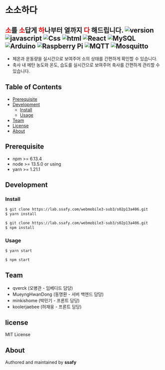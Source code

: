 # 소소하다
 <span style="color:red">소</span>를 <span style="color:red">소</span>답게 <span style="color:red">하</span>나부터 열까지 <span style="color:red">다</span> 해드립니다.
![version](https://img.shields.io/badge/version-0.0.1-orange)	![javascript](https://img.shields.io/badge/javascript-es6-yellowgreen?logo=javascript)	![Css](https://img.shields.io/badge/css-css3-red?logo=css3)	![html](https://img.shields.io/badge/html-html5-red?logo=html5)	![React](https://img.shields.io/badge/React-16.12.0-61DAFB?logo=React)	![MySQL](https://img.shields.io/badge/MySQL-8.0.19-4479A1?logo=MySQL)	![Arduino](https://img.shields.io/badge/arduino-1.8.10-00979D?logo=Arduino)	![Raspberry Pi](https://img.shields.io/badge/Raspberry%20Pi-RaspberryPi4-C51A4A?logo=Raspberry%20Pi)	![MQTT](https://img.shields.io/badge/MQTT-3.1.1-blueviolet)	![Mosquitto](https://img.shields.io/badge/Mosquitto-1.6.8-orange)
---

* 체온과 운동량을 실시간으로 보여주어 소의 상태를 간편하게 확인할 수 있습니다.
* 축사 내 메탄 농도와 온도, 습도를 실시간으로 보여주어 축사를 간편하게 관리할 수 있습니다.



##  Table  of  Contents

-  [Prerequisite](#prerequisite)
-  [Development](#development)
	-  [Install](#install)
	-  [Usage](#usage)
-  [Team](#team)
-  [License](#license)
-  [About](#about)

## Prerequisite
* npm >= 6.13.4
* node >= 13.5.0
or using
* yarn >= 1.21.1

## Development
### Install
```bash
$ git clone https://lab.ssafy.com/webmobile3-sub3/s02p13a406.git
$ yarn install
```
```bash
$ git clone https://lab.ssafy.com/webmobile3-sub3/s02p13a406.git
$ npm install
```
###  Usage
```bash
$ yarn start
```
```bash
$ npm start
```

##  Team
-  qverck (오병관 - 임베디드 담당)
-  MueyngHwanDong (동명환 - 서버 백엔드 담당)
-  minkishome (박민기 - 프론트 담당)
-  koolerjaebee (허재웅 - 프론트 담당)

##  license
MIT License

##  About
Authored and maintained by **ssafy**